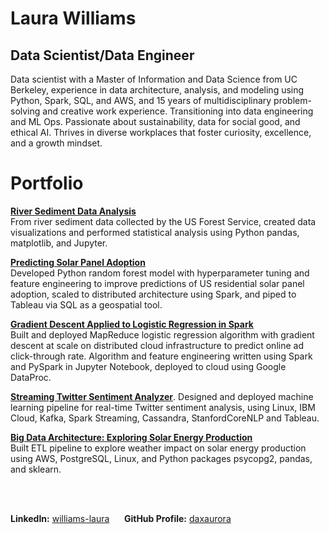 # Laura Williams
## Data Scientist/Data Engineer

Data scientist with a Master of Information and Data Science from UC Berkeley, experience in data architecture, analysis, and modeling using Python, Spark, SQL, and AWS, and 15 years of multidisciplinary problem-solving and creative work experience. Transitioning into data engineering and ML Ops. Passionate about sustainability, data for social good, and ethical AI. Thrives in diverse workplaces that foster curiosity, excellence, and a growth mindset.



# Portfolio

**[River Sediment Data Analysis](https://daxaurora.github.io/River_Sediment_Data_Analysis/)**  
From river sediment data collected by the US Forest Service, created data visualizations and performed statistical analysis using Python pandas, matplotlib, and Jupyter. 

**[Predicting Solar Panel Adoption](https://www.ischool.berkeley.edu/projects/2019/predicting-solar-panel-adoption)**  
Developed Python random forest model with hyperparameter tuning and feature engineering to improve predictions of US residential solar panel adoption, scaled to distributed architecture using Spark, and piped to Tableau via SQL as a geospatial tool. 

**[Gradient Descent Applied to Logistic Regression in Spark](https://daxaurora.github.io/MIDS_W261_FinalProject_Summary/)**   
Built and deployed MapReduce logistic regression algorithm with gradient descent at scale on distributed cloud infrastructure to predict online ad click-through rate. Algorithm and feature engineering written using Spark and PySpark in Jupyter Notebook, deployed to cloud using Google DataProc.

**[Streaming Twitter Sentiment Analyzer](https://daxaurora.github.io/MIDS_W251_YetAnotherTwitterSentimentAnalyzer_YATSA/)**. 
Designed and deployed machine learning pipeline for real-time Twitter sentiment analysis, using Linux, IBM Cloud, Kafka, Spark Streaming, Cassandra, StanfordCoreNLP and Tableau.

**[Big Data Architecture: Exploring Solar Energy Production](https://daxaurora.github.io/w205_energy/)**   
Built ETL pipeline to explore weather impact on solar energy production using AWS, PostgreSQL, Linux, and Python packages psycopg2, pandas, and sklearn.




<br/>
<br/>

**LinkedIn:** [williams-laura](https://www.linkedin.com/in/williams-laura/) &nbsp;&nbsp;&nbsp;&nbsp;
**GitHub Profile:**   [daxaurora](https://github.com/daxaurora)
